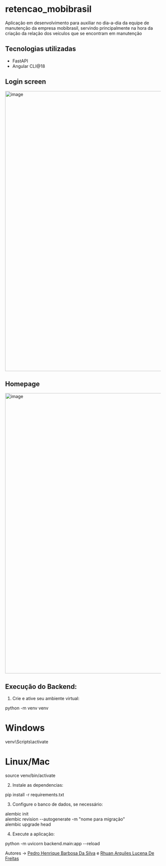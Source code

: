 # retencao_mobibrasil
Aplicação em desenvolvimento para auxiliar no dia-a-dia da equipe de manutenção da empresa mobibrasil, servindo principalmente na hora da criação da relação dos veículos que se encontram em manutenção

 ## Tecnologias utilizadas
- FastAPI
- Angular CLI@18

## Login screen
<img width="1913" height="905" alt="image" src="https://github.com/user-attachments/assets/5a61bdd5-717d-4ae5-9a9b-c07caa8aafca" />

## Homepage
<img width="1918" height="906" alt="image" src="https://github.com/user-attachments/assets/862c07f3-5459-4dc3-801e-bec5e0c7aa47" />

## Execução do Backend:

1. Crie e ative seu ambiente virtual:

python -m venv venv
# Windows
venv\Scripts\activate
# Linux/Mac
source venv/bin/activate

2. Instale as dependencias:

pip install -r requirements.txt

3. Configure o banco de dados, se necessário:

alembic init \
alembic revision --autogenerate -m "nome para migração" \
alembic upgrade head


4. Execute a aplicação:

python -m uvicorn backend.main:app --reload


Autores -> [Pedro Henrique Barbosa Da Silva](https://github.com/PedroBDev) e [Rhuan Arquiles Lucena De Freitas](https://github.com/RhuanArquiles)
